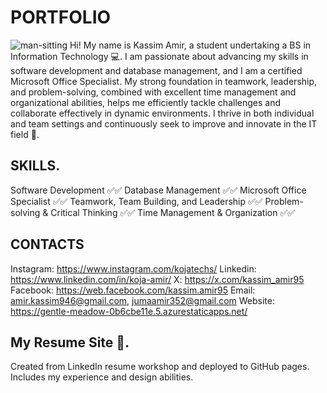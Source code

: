 # PORTFOLIO
![man-sitting](https://github.com/user-attachments/assets/47de74a6-c137-4565-a565-f0db8b838a5d)
Hi! My name is Kassim Amir, a student undertaking a BS in Information Technology 💻.
  I am passionate about advancing my skills in software development and database management, 
  and I am a certified Microsoft Office Specialist. My strong foundation in teamwork, 
  leadership, and problem-solving, combined with excellent time management and organizational 
  abilities, helps me efficiently tackle challenges and collaborate effectively in dynamic environments. 
  I thrive in both individual and team settings and continuously seek to improve and innovate in the IT field 💪.
  
##       SKILLS.
  Software Development ✅✅
  Database Management ✅✅
  Microsoft Office Specialist ✅✅
  Teamwork, Team Building, and Leadership ✅✅
  Problem-solving & Critical Thinking ✅✅
  Time Management & Organization ✅✅
  
##            CONTACTS
  Instagram: https://www.instagram.com/kojatechs/
    Linkedin: https://www.linkedin.com/in/koja-amir/
    X: https://x.com/kassim_amir95
    Facebook: https://web.facebook.com/kassim.amir95
    Email: amir.kassim946@gmail.com, jumaamir352@gmail.com
    Website: https://gentle-meadow-0b6cbe11e.5.azurestaticapps.net/

## My Resume Site 🪪.
  Created from LinkedIn resume workshop and deployed to GitHub pages. 
  Includes my experience and design abilities.
